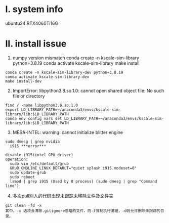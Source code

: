 # I. system info
  ubuntu24 RTX4060Ti16G

# II. install issue
  1. numpy version mismatch
    conda create -n kscale-sim-library python=3.8.19
    conda activate kscale-sim-library
    make install


    conda create -n kscale-sim-library-dev python=3.8.19
    conda activate kscale-sim-library-dev
    make install-dev

  2. ImportError: libpython3.8.so.1.0: cannot open shared object file: No such file or directory

    find / -name libpython3.8.so.1.0
    export LD_LIBRARY_PATH=~/anaconda3/envs/kscale-sim-library/lib:$LD_LIBRARY_PATH
    conda env config vars set LD_LIBRARY_PATH=~/anaconda3/envs/kscale-sim-library/lib:$LD_LIBRARY_PATH

  3. MESA-INTEL: warning: cannot initialize blitter engine

    sudo dmesg | grep nvidia
      i915 ***error***

    disable i915(intel GPU driver)
    operation: 
      sudo vim /etc/default/grub
      GRUB_CMDLINE_LINUX_DEFAULT="quiet splash i915.modeset=0"
      sudo update-grub
      sudo reboot
      lsmod | grep i915 (Used by 0 process) (sudo dmesg | grep "Command line")
  4. 多次pull别人的代码出现未跟踪未移除文件及文件夹

    git clean -fd -x
    其中，-x 选项会清除.gitignore忽略的文件，而-f强制执行清理，-d则允许删除未跟踪的目录。
